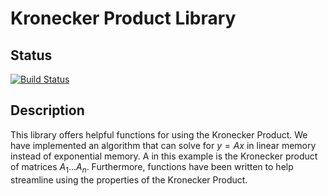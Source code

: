 # Kronecker Product Library

## Status
[![Build Status](https://travis-ci.com/Jbwasse2/kronprod.png)](https://travis-ci.com/Jbwasse2/kronprod)

## Description
This library offers helpful functions for using the Kronecker Product. We have implemented an algorithm that can solve for $y=Ax$ in linear memory instead of exponential memory. A in this example is the Kronecker product of matrices $A_1 ... A_n$. Furthermore, functions have been written to help streamline using the properties of the Kronecker Product.


